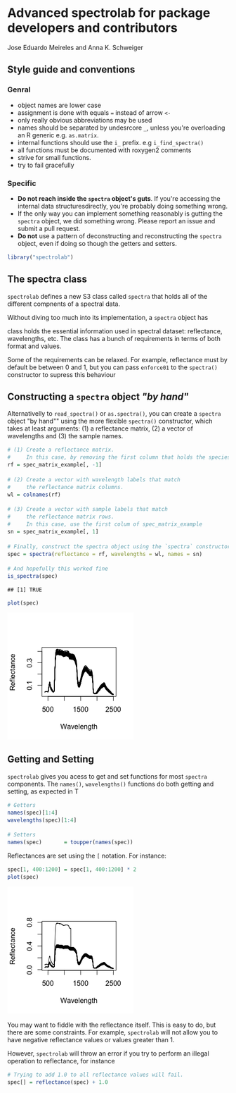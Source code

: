 # Advanced spectrolab for package developers and contributors
Jose Eduardo Meireles and Anna K. Schweiger  

## Style guide and conventions

### Genral 

* object names are lower case
* assignment is done with equals `=` instead of arrow `<-`
* only really obvious abbreviations may be used
* names should be separated by undesrcore `_`, unless you're overloading an R generic e.g. `as.matrix`.
* internal functions should use the `i_` prefix. e.g `i_find_spectra()`
* all functions must be documented with roxygen2 comments
* strive for small functions.
* try to fail gracefully

### Specific

* **Do not reach inside the `spectra` object's guts**. If you're accessing the internal data structuresdirectly, you're probably doing something wrong.
* If the only way you can implement something reasonably is gutting the `spectra` object, we did something wrong. Please report an issue and submit a pull request.
* **Do not** use a pattern of deconstructing and reconstructing the `spectra` object, even if doing so though the getters and setters. 


```r
library("spectrolab")
```


## The spectra class

`spectrolab` defines a new S3 class called `spectra` that holds all of the different compnents of a spectral data.

Without diving too much into its implementation, a `spectra` object has 





class holds the essential information used in spectral dataset: reflectance, wavelengths, etc. The class has a bunch of requirements in terms of both format and values. 

Some of the requirements can be relaxed. For example, reflectance must by default be between 0 and 1, but you can pass `enforce01` to the `spectra()` constructor to supress this behaviour

## Constructing a `spectra` object _"by hand"_

Alternativelly to `read_spectra()` or `as.spectra()`, you can create a `spectra` object "by hand"" using the more flexible `spectra()` constructor, which takes at least arguments: (1) a reflectance matrix, (2) a vector of wavelengths and (3) the sample names.


```r
# (1) Create a reflectance matrix.
#     In this case, by removing the first column that holds the species name
rf = spec_matrix_example[, -1]

# (2) Create a vector with wavelength labels that match
#     the reflectance matrix columns.
wl = colnames(rf)

# (3) Create a vector with sample labels that match
#     the reflectance matrix rows.
#     In this case, use the first colum of spec_matrix_example
sn = spec_matrix_example[, 1] 

# Finally, construct the spectra object using the `spectra` constructor
spec = spectra(reflectance = rf, wavelengths = wl, names = sn)

# And hopefully this worked fine
is_spectra(spec)
```

```
## [1] TRUE
```

```r
plot(spec)
```

![](advanced_spectrolab_files/figure-html/unnamed-chunk-2-1.png)<!-- -->

## Getting and Setting

`spectrolab` gives you acess to get and set functions for most `spectra` components. The `names()`, `wavelengths()` functions do both getting and setting, as expected in T


```r
# Getters
names(spec)[1:4]
wavelengths(spec)[1:4]

# Setters
names(spec)       = toupper(names(spec))
```

Reflectances are set using the `[` notation. For instance:


```r
spec[1, 400:1200] = spec[1, 400:1200] * 2
plot(spec)
```

![](advanced_spectrolab_files/figure-html/unnamed-chunk-4-1.png)<!-- -->

You may want to fiddle with the reflectance itself. This is easy to do, but there are some constraints. For example, `spectrolab` will not allow you to have negative reflectance values or values greater than 1.

However, `spectrolab` will throw an error if you try to perform an illegal operation to reflectance, for instance 


```r
# Trying to add 1.0 to all reflectance values will fail.
spec[] = reflectance(spec) + 1.0
```

